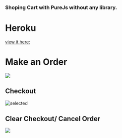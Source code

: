 ### Shoping Cart with PureJs without any library.

# Heroku
[view it here:](https://akweter.herokuapp.com/)

# Make an Order
![](https://user-images.githubusercontent.com/71665600/173795223-e50a28b0-36e4-40d1-93d2-63cf10a2e503.png)

## Checkout
![selected](https://user-images.githubusercontent.com/71665600/173795158-b7a17930-e2b6-417a-a91c-efa87ac3e36d.png)


## Clear Checkout/ Cancel Order
![](https://user-images.githubusercontent.com/71665600/173795187-4a216f98-58a9-4e3b-a168-75a492548afe.png)


